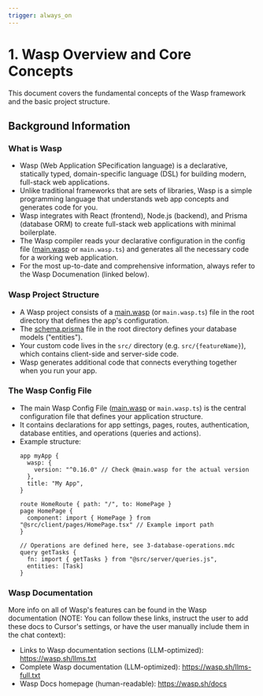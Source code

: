```yaml
---
trigger: always_on
---
```


# 1. Wasp Overview and Core Concepts

This document covers the fundamental concepts of the Wasp framework and the basic project structure.

## Background Information

### What is Wasp

- Wasp (Web Application SPecification language) is a declarative, statically typed, domain-specific language (DSL) for building modern, full-stack web applications.
- Unlike traditional frameworks that are sets of libraries, Wasp is a simple programming language that understands web app concepts and generates code for you.
- Wasp integrates with React (frontend), Node.js (backend), and Prisma (database ORM) to create full-stack web applications with minimal boilerplate.
- The Wasp compiler reads your declarative configuration in the config file ([main.wasp](mdc:main.wasp) or `main.wasp.ts`) and generates all the necessary code for a working web application.
- For the most up-to-date and comprehensive information, always refer to the Wasp Documenation (linked below).

### Wasp Project Structure

- A Wasp project consists of a [main.wasp](mdc:main.wasp) (or `main.wasp.ts`) file in the root directory that defines the app's configuration.
- The [schema.prisma](mdc:schema.prisma) file in the root directory defines your database models ("entities").
- Your custom code lives in the `src/` directory (e.g. `src/{featureName}`), which contains client-side and server-side code.
- Wasp generates additional code that connects everything together when you run your app.

### The Wasp Config File

- The main Wasp Config File ([main.wasp](mdc:main.wasp) or `main.wasp.ts`) is the central configuration file that defines your application structure.
- It contains declarations for app settings, pages, routes, authentication, database entities, and operations (queries and actions).
- Example structure:
  ```main.wasp
  app myApp {
    wasp: {
      version: "^0.16.0" // Check @main.wasp for the actual version
    },
    title: "My App",
  }

  route HomeRoute { path: "/", to: HomePage }
  page HomePage {
    component: import { HomePage } from "@src/client/pages/HomePage.tsx" // Example import path
  }

  // Operations are defined here, see 3-database-operations.mdc
  query getTasks {
    fn: import { getTasks } from "@src/server/queries.js",
    entities: [Task]
  }
  ``` 

### Wasp Documentation 
More info on all of Wasp's features can be found in the Wasp documentation (NOTE: You can follow these links, instruct the user to add these docs to Cursor's settings, or have the user manually include them in the chat context):
- Links to Wasp documentation sections (LLM-optimized): https://wasp.sh/llms.txt
- Complete Wasp documentation (LLM-optimized): https://wasp.sh/llms-full.txt
- Wasp Docs homepage (human-readable): https://wasp.sh/docs